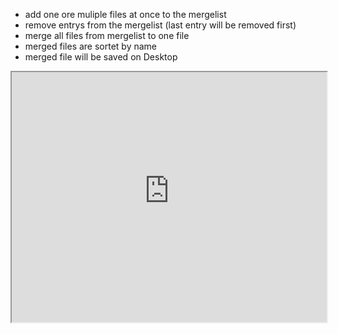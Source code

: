 - add one ore muliple files at once to the mergelist
- remove entrys from the mergelist (last entry will be removed first)
- merge all files from mergelist to one file
- merged files are sortet by name
- merged file will be saved on Desktop

<div align="center"><iframe align="center" width="100%" height="400" src="https://user-images.githubusercontent.com/10088323/130071296-3ee26f08-1ddb-4d33-addf-84b89415d0b5.mp4" title="YouTube video player" frameborder="5" allow="accelerometer; autoplay; clipboard-write; encrypted-media; gyroscope; picture-in-picture" allowfullscreen></iframe></div>
